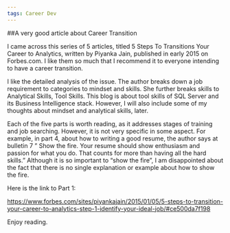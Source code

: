 ```yaml
---
tags: Career Dev
---
```



##A very good article about Career Transition


I came across this series of 5 articles, titled 5 Steps To Transitions Your Career to Analytics,  written by Piyanka Jain, published in early 2015 on Forbes.com. I like them so much that I recommend it to everyone intending to have a career transition.


I like the detailed analysis of the issue. The author breaks down a job requirement to categories to mindset and skills. She further breaks skills to Analytical Skills, Tool Skills. This blog is about tool skills of SQL Server and its Business Intelligence stack. However, I will also include some of my thoughts about mindset and analytical skills, later.

Each of the five parts is worth reading, as it addresses stages of training and job searching. However, it is not very specific in some aspect. For example, in part 4, about how to writing a good resume, the author says at bulletin 7 ” Show the fire. Your resume should show enthusiasm and passion for what you do. That counts for more than having all the hard skills.” Although it is so important to “show the fire”, I am disappointed about the fact that there is no single explanation or example about how to show the fire.

Here is the link to Part 1:

https://www.forbes.com/sites/piyankajain/2015/01/05/5-steps-to-transition-your-career-to-analytics-step-1-identify-your-ideal-job/#ce500da7f198

Enjoy reading.
